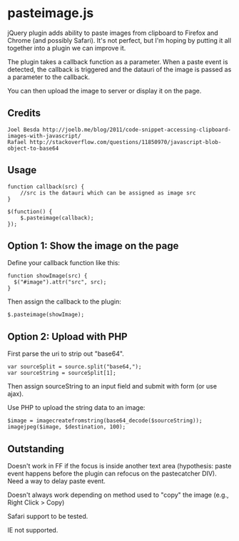 pasteimage.js
==============

jQuery plugin adds ability to paste images from clipboard to Firefox and Chrome (and possibly Safari). It's not perfect, but I'm hoping by putting it all together into a plugin we can improve it.

The plugin takes a callback function as a parameter. When a paste event is detected, the callback is triggered and the datauri of the image is passed as a parameter to the callback.

You can then upload the image to server or display it on the page.

Credits
----------------------------------------

	Joel Besda http://joelb.me/blog/2011/code-snippet-accessing-clipboard-images-with-javascript/
	Rafael http://stackoverflow.com/questions/11850970/javascript-blob-object-to-base64

Usage
----------------------------------------

	function callback(src) {
		//src is the datauri which can be assigned as image src
	}

	$(function() {
		$.pasteimage(callback);
	});

Option 1: Show the image on the page
----------------------------------------

  Define your callback function like this:
  
    function showImage(src) {
      $("#image").attr("src", src);
    }
  
  Then assign the callback to the plugin:
  
    $.pasteimage(showImage);
  
Option 2: Upload with PHP
------------------------------

  First parse the uri to strip out "base64".
  
    var sourceSplit = source.split("base64,");
    var sourceString = sourceSplit[1];
  
  Then assign sourceString to an input field and submit with form (or use ajax).
  
  Use PHP to upload the string data to an image:
  
  	$image = imagecreatefromstring(base64_decode($sourceString));
  	imagejpeg($image, $destination, 100);

Outstanding
-------------------
Doesn't work in FF if the focus is inside another text area (hypothesis: paste event happens before the plugin can refocus on the pastecatcher DIV). Need a way to delay paste event.

Doesn't always work depending on method used to "copy" the image (e.g., Right Click > Copy)

Safari support to be tested.

IE not supported.
